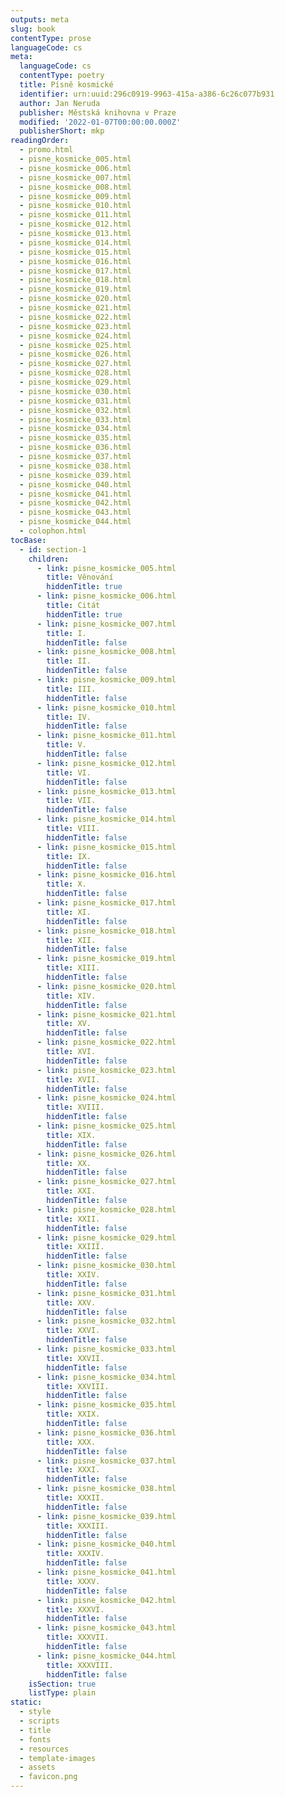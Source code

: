 ```yaml
---
outputs: meta
slug: book
contentType: prose
languageCode: cs
meta:
  languageCode: cs
  contentType: poetry
  title: Písně kosmické
  identifier: urn:uuid:296c0919-9963-415a-a386-6c26c077b931
  author: Jan Neruda
  publisher: Městská knihovna v Praze
  modified: '2022-01-07T00:00:00.000Z'
  publisherShort: mkp
readingOrder:
  - promo.html
  - pisne_kosmicke_005.html
  - pisne_kosmicke_006.html
  - pisne_kosmicke_007.html
  - pisne_kosmicke_008.html
  - pisne_kosmicke_009.html
  - pisne_kosmicke_010.html
  - pisne_kosmicke_011.html
  - pisne_kosmicke_012.html
  - pisne_kosmicke_013.html
  - pisne_kosmicke_014.html
  - pisne_kosmicke_015.html
  - pisne_kosmicke_016.html
  - pisne_kosmicke_017.html
  - pisne_kosmicke_018.html
  - pisne_kosmicke_019.html
  - pisne_kosmicke_020.html
  - pisne_kosmicke_021.html
  - pisne_kosmicke_022.html
  - pisne_kosmicke_023.html
  - pisne_kosmicke_024.html
  - pisne_kosmicke_025.html
  - pisne_kosmicke_026.html
  - pisne_kosmicke_027.html
  - pisne_kosmicke_028.html
  - pisne_kosmicke_029.html
  - pisne_kosmicke_030.html
  - pisne_kosmicke_031.html
  - pisne_kosmicke_032.html
  - pisne_kosmicke_033.html
  - pisne_kosmicke_034.html
  - pisne_kosmicke_035.html
  - pisne_kosmicke_036.html
  - pisne_kosmicke_037.html
  - pisne_kosmicke_038.html
  - pisne_kosmicke_039.html
  - pisne_kosmicke_040.html
  - pisne_kosmicke_041.html
  - pisne_kosmicke_042.html
  - pisne_kosmicke_043.html
  - pisne_kosmicke_044.html
  - colophon.html
tocBase:
  - id: section-1
    children:
      - link: pisne_kosmicke_005.html
        title: Věnování
        hiddenTitle: true
      - link: pisne_kosmicke_006.html
        title: Citát
        hiddenTitle: true
      - link: pisne_kosmicke_007.html
        title: I.
        hiddenTitle: false
      - link: pisne_kosmicke_008.html
        title: II.
        hiddenTitle: false
      - link: pisne_kosmicke_009.html
        title: III.
        hiddenTitle: false
      - link: pisne_kosmicke_010.html
        title: IV.
        hiddenTitle: false
      - link: pisne_kosmicke_011.html
        title: V.
        hiddenTitle: false
      - link: pisne_kosmicke_012.html
        title: VI.
        hiddenTitle: false
      - link: pisne_kosmicke_013.html
        title: VII.
        hiddenTitle: false
      - link: pisne_kosmicke_014.html
        title: VIII.
        hiddenTitle: false
      - link: pisne_kosmicke_015.html
        title: IX.
        hiddenTitle: false
      - link: pisne_kosmicke_016.html
        title: X.
        hiddenTitle: false
      - link: pisne_kosmicke_017.html
        title: XI.
        hiddenTitle: false
      - link: pisne_kosmicke_018.html
        title: XII.
        hiddenTitle: false
      - link: pisne_kosmicke_019.html
        title: XIII.
        hiddenTitle: false
      - link: pisne_kosmicke_020.html
        title: XIV.
        hiddenTitle: false
      - link: pisne_kosmicke_021.html
        title: XV.
        hiddenTitle: false
      - link: pisne_kosmicke_022.html
        title: XVI.
        hiddenTitle: false
      - link: pisne_kosmicke_023.html
        title: XVII.
        hiddenTitle: false
      - link: pisne_kosmicke_024.html
        title: XVIII.
        hiddenTitle: false
      - link: pisne_kosmicke_025.html
        title: XIX.
        hiddenTitle: false
      - link: pisne_kosmicke_026.html
        title: XX.
        hiddenTitle: false
      - link: pisne_kosmicke_027.html
        title: XXI.
        hiddenTitle: false
      - link: pisne_kosmicke_028.html
        title: XXII.
        hiddenTitle: false
      - link: pisne_kosmicke_029.html
        title: XXIII.
        hiddenTitle: false
      - link: pisne_kosmicke_030.html
        title: XXIV.
        hiddenTitle: false
      - link: pisne_kosmicke_031.html
        title: XXV.
        hiddenTitle: false
      - link: pisne_kosmicke_032.html
        title: XXVI.
        hiddenTitle: false
      - link: pisne_kosmicke_033.html
        title: XXVII.
        hiddenTitle: false
      - link: pisne_kosmicke_034.html
        title: XXVIII.
        hiddenTitle: false
      - link: pisne_kosmicke_035.html
        title: XXIX.
        hiddenTitle: false
      - link: pisne_kosmicke_036.html
        title: XXX.
        hiddenTitle: false
      - link: pisne_kosmicke_037.html
        title: XXXI.
        hiddenTitle: false
      - link: pisne_kosmicke_038.html
        title: XXXII.
        hiddenTitle: false
      - link: pisne_kosmicke_039.html
        title: XXXIII.
        hiddenTitle: false
      - link: pisne_kosmicke_040.html
        title: XXXIV.
        hiddenTitle: false
      - link: pisne_kosmicke_041.html
        title: XXXV.
        hiddenTitle: false
      - link: pisne_kosmicke_042.html
        title: XXXVI.
        hiddenTitle: false
      - link: pisne_kosmicke_043.html
        title: XXXVII.
        hiddenTitle: false
      - link: pisne_kosmicke_044.html
        title: XXXVIII.
        hiddenTitle: false
    isSection: true
    listType: plain
static:
  - style
  - scripts
  - title
  - fonts
  - resources
  - template-images
  - assets
  - favicon.png
---
```

